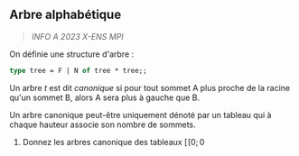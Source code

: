 
## Arbre alphabétique
> *INFO A 2023 X-ENS MPI*

On définie une structure d'arbre :
```ocaml
type tree = F | N of tree * tree;;
``` 
Un arbre _t_ est dit *canonique* si pour tout sommet A plus proche de la racine qu'un sommet B, alors A sera plus à gauche que B.

Un arbre canonique peut-être uniquement dénoté par un tableau qui à chaque hauteur associe son nombre de sommets.

1. Donnez les arbres canonique des tableaux $[\![0;0$
<!--stackedit_data:
eyJoaXN0b3J5IjpbLTE4NTA0NjkyMTldfQ==
-->